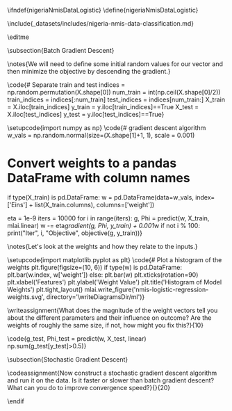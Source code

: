 \ifndef{nigeriaNmisDataLogistic}
\define{nigeriaNmisDataLogistic}

\include{_datasets/includes/nigeria-nmis-data-classification.md}

\editme

\subsection{Batch Gradient Descent}

\notes{We will need to define some initial random values for our vector and then minimize the objective by descending the gradient.}

\code{# Separate train and test
indices = np.random.permutation(X.shape[0])
num_train = int(np.ceil(X.shape[0]/2))
train_indices = indices[:num_train]
test_indices = indices[num_train:]
X_train = X.iloc[train_indices]
y_train = y.iloc[train_indices]==True
X_test = X.iloc[test_indices]
y_test = y.iloc[test_indices]==True}


\setupcode{import numpy as np}
\code{# gradient descent algorithm
w_vals = np.random.normal(size=(X.shape[1]+1, 1), scale = 0.001)
# Convert weights to a pandas DataFrame with column names
if type(X_train) is pd.DataFrame:
	w = pd.DataFrame(data=w_vals, 
	                 index=['Eins'] + list(X_train.columns), 
					 columns=['weight'])

eta = 1e-9
iters = 10000
for i in range(iters):
    g, Phi = predict(w, X_train, mlai.linear)
    w -= eta*gradient(g, Phi, y_train) + 0.001*w
    if not i % 100:
        print("Iter", i, "Objective", objective(g, y_train))}

\notes{Let's look at the weights and how they relate to the inputs.}

\setupcode{import matplotlib.pyplot as plt}
\code{# Plot a histogram of the weights
plt.figure(figsize=(10, 6))
if type(w) is pd.DataFrame:
    plt.bar(w.index, w['weight'])
else:
    plt.bar(w)
plt.xticks(rotation=90)
plt.xlabel('Features')
plt.ylabel('Weight Value')
plt.title('Histogram of Model Weights')
plt.tight_layout()
mlai.write_figure('nmis-logistic-regression-weights.svg', directory='\writeDiagramsDir/ml')}

\writeassignment{What does the magnitude of the weight vectors tell you about the different parameters and their influence on outcome? Are the weights of roughly the same size, if not, how might you fix this?}{10}

\code{g_test, Phi_test = predict(w, X_test, linear)
np.sum(g_test[y_test]>0.5)}

\subsection{Stochastic Gradient Descent}

\codeassignment{Now construct a stochastic gradient descent algorithm and run it on the data. Is it faster or slower than batch gradient descent? What can you do to improve convergence speed?}{}{20}

\endif
